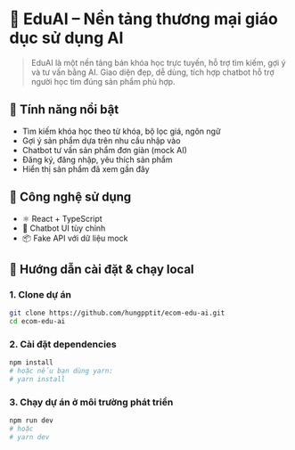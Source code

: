 # 🧠 EduAI – Nền tảng thương mại giáo dục sử dụng AI

> EduAI là một nền tảng bán khóa học trực tuyến, hỗ trợ tìm kiếm, gợi ý và tư vấn bằng AI. Giao diện đẹp, dễ dùng, tích hợp chatbot hỗ trợ người học tìm đúng sản phẩm phù hợp.

## 🚀 Tính năng nổi bật

- Tìm kiếm khóa học theo từ khóa, bộ lọc giá, ngôn ngữ
- Gợi ý sản phẩm dựa trên nhu cầu nhập vào
- Chatbot tư vấn sản phẩm đơn giản (mock AI)
- Đăng ký, đăng nhập, yêu thích sản phẩm
- Hiển thị sản phẩm đã xem gần đây

## 🧩 Công nghệ sử dụng

- ⚛️ React + TypeScript
- 💬 Chatbot UI tùy chỉnh
- 📦 Fake API với dữ liệu mock

## 🧪 Hướng dẫn cài đặt & chạy local

### 1. Clone dự án

```bash
git clone https://github.com/hungpptit/ecom-edu-ai.git
cd ecom-edu-ai
```  

### 2. Cài đặt dependencies

```bash
npm install
# hoặc nếu bạn dùng yarn:
# yarn install
```

### 3. Chạy dự án ở môi trường phát triển
```bash
npm run dev
# hoặc
# yarn dev
```
